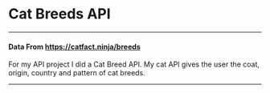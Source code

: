 # Cat Breeds API
---
#### Data From https://catfact.ninja/breeds
For my API project I did a Cat Breed API. My cat API gives the user the coat, origin, country and pattern of cat breeds.

---
